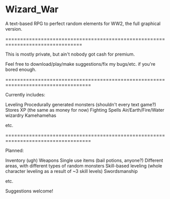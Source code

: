 Wizard_War
==========

A text-based RPG to perfect random elements for WW2, the full graphical version.

================================================================================


This is mostly private, but ain't nobody got cash for premium.

Feel free to download/play/make suggestions/fix my bugs/etc. if you're bored enough.

===================================================================================

Currently includes:

Leveling
Procedurally generated monsters (shouldn't every text game?)
Stores
XP (the same as money for now)
Fighting
Spells
Air/Earth/Fire/Water wizardry
Kamehamehas

etc.

===================================================================================

Planned:

Inventory (ugh)
Weapons
Single use items (bail potions, anyone?)
Different areas, with different types of random monsters
Skill-based leveling (whole character leveling as a result of ~3 skill levels)
Swordsmanship

etc.

Suggestions welcome!
